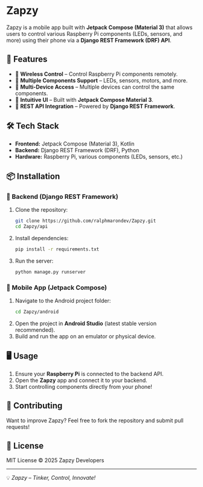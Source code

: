 # Zapzy

Zapzy is a mobile app built with **Jetpack Compose (Material 3)** that allows users to control various Raspberry Pi components (LEDs, sensors, and more) using their phone via a **Django REST Framework (DRF) API**.

## 🚀 Features
- 📡 **Wireless Control** – Control Raspberry Pi components remotely.
- 🔌 **Multiple Components Support** – LEDs, sensors, motors, and more.
- 📱 **Multi-Device Access** – Multiple devices can control the same components.
- 🌙 **Intuitive UI** – Built with **Jetpack Compose Material 3**.
- 🔗 **REST API Integration** – Powered by **Django REST Framework**.

## 🛠️ Tech Stack
- **Frontend:** Jetpack Compose (Material 3), Kotlin
- **Backend:** Django REST Framework (DRF), Python
- **Hardware:** Raspberry Pi, various components (LEDs, sensors, etc.)

## 📦 Installation
### 🔹 Backend (Django REST Framework)
1. Clone the repository:
   ```bash
   git clone https://github.com/ralphmarondev/Zapzy.git
   cd Zapzy/api
   ```
2. Install dependencies:
   ```bash
   pip install -r requirements.txt
   ```
3. Run the server:
   ```bash
   python manage.py runserver
   ```

### 🔹 Mobile App (Jetpack Compose)
1. Navigate to the Android project folder:
   ```bash
   cd Zapzy/android
   ```
2. Open the project in **Android Studio** (latest stable version recommended).
3. Build and run the app on an emulator or physical device.

## 🖥️ Usage
1. Ensure your **Raspberry Pi** is connected to the backend API.
2. Open the **Zapzy** app and connect it to your backend.
3. Start controlling components directly from your phone!

## 🤝 Contributing
Want to improve Zapzy? Feel free to fork the repository and submit pull requests!

## 📜 License
MIT License © 2025 Zapzy Developers

---
💡 *Zapzy – Tinker, Control, Innovate!*

